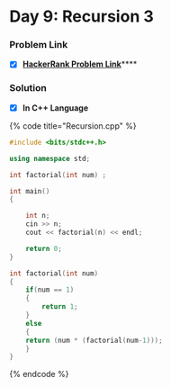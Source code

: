 # Day 9: Recursion 3

### Problem Link <a id="problem"></a>

* [x] [**HackerRank Problem Link**](https://www.hackerrank.com/challenges/30-recursion/problem)\*\*\*\*

### Solution

* [x] **In C++ Language**

{% code title="Recursion.cpp" %}
```cpp
#include <bits/stdc++.h>

using namespace std;

int factorial(int num) ;

int main() 
{

    int n;
    cin >> n;
    cout << factorial(n) << endl;

    return 0;
}

int factorial(int num) 
{
    if(num == 1)
    {
        return 1;
    }
    else 
    {
    return (num * (factorial(num-1)));
    }
}

```
{% endcode %}

